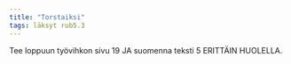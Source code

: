 ```yaml
---
title: "Torstaiksi"
tags: läksyt rub5.3
---
```


Tee loppuun työvihkon sivu 19 JA suomenna teksti 5 ERITTÄIN HUOLELLA.
